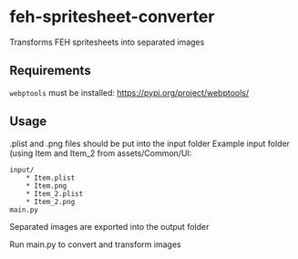 # feh-spritesheet-converter
Transforms FEH spritesheets into separated images

## Requirements
`webptools` must be installed: https://pypi.org/project/webptools/

## Usage
.plist and .png files should be put into the input folder
Example input folder (using Item and Item_2 from assets/Common/UI:
```
input/
	* Item.plist
	* Item.png
	* Item_2.plist
	* Item_2.png
main.py
```

Separated images are exported into the output folder

Run main.py to convert and transform images
